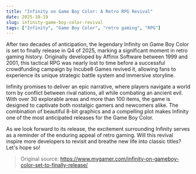 ```yaml
---
title: "Infinity on Game Boy Color: A Retro RPG Revival"
date: 2025-10-19
slug: infinity-game-boy-color-revival
tags: ["Infinity", "Game Boy Color", "retro gaming", "RPG"]
---
```


After two decades of anticipation, the legendary Infinity on Game Boy Color is set to finally release in Q4 of 2025, marking a significant moment in retro gaming history. Originally developed by Affinix Software between 1999 and 2001, this tactical RPG was nearly lost to time before a successful crowdfunding campaign by Incube8 Games revived it, allowing fans to experience its unique strategic battle system and immersive storyline.

Infinity promises to deliver an epic narrative, where players navigate a world torn by conflict between rival nations, all while combating an ancient evil. With over 30 explorable areas and more than 100 items, the game is designed to captivate both nostalgic gamers and newcomers alike. The combination of beautiful 8-bit graphics and a compelling plot makes Infinity one of the most anticipated releases for the Game Boy Color.

As we look forward to its release, the excitement surrounding Infinity serves as a reminder of the enduring appeal of retro gaming. Will this revival inspire more developers to revisit and breathe new life into classic titles? Let's hope so!
> Original source: https://www.mygamer.com/infinity-on-gameboy-color-set-to-finally-release/